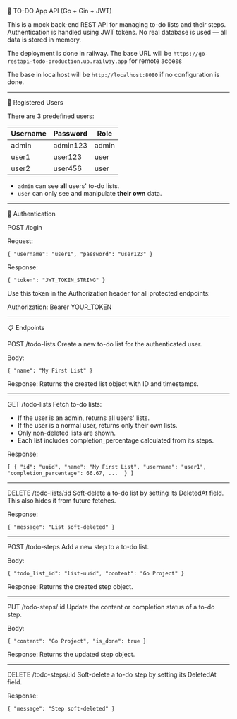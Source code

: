 
📝 TO-DO App API (Go + Gin + JWT)

This is a mock back-end REST API for managing to-do lists and their steps. Authentication is handled using JWT tokens. No real database is used — all data is stored in memory.

The deployment is done in railway. The base URL will be `https://go-restapi-todo-production.up.railway.app` for remote access

The base in localhost will be `http://localhost:8080` if no configuration is done.

---

👤 Registered Users

There are 3 predefined users:

| Username | Password   | Role  |
|----------|------------|-------|
| admin    | admin123   | admin |
| user1    | user123    | user  |
| user2    | user456    | user  |

- `admin` can see **all** users' to-do lists.
- `user` can only see and manipulate **their own** data.

---

🔐 Authentication

POST /login

Request:

`{
  "username": "user1",
  "password": "user123"
}`

Response:

`{
  "token": "JWT_TOKEN_STRING"
}`

Use this token in the Authorization header for all protected endpoints:

Authorization: Bearer YOUR_TOKEN

---

📋 Endpoints

POST /todo-lists
Create a new to-do list for the authenticated user.

Body:

`{
  "name": "My First List"
}`

Response:
Returns the created list object with ID and timestamps.

---

GET /todo-lists
Fetch to-do lists:

- If the user is an admin, returns all users' lists.
- If the user is a normal user, returns only their own lists.
- Only non-deleted lists are shown.
- Each list includes completion_percentage calculated from its steps.

Response:

`[
  {
    "id": "uuid",
    "name": "My First List",
    "username": "user1",
    "completion_percentage": 66.67,
    ... 
  }
]
`

---

DELETE /todo-lists/:id
Soft-delete a to-do list by setting its DeletedAt field. This also hides it from future fetches.

Response:

`{
  "message": "List soft-deleted"
}`

---

POST /todo-steps
Add a new step to a to-do list.

Body:

`{
  "todo_list_id": "list-uuid",
  "content": "Go Project"
}`

Response:
Returns the created step object.

---

PUT /todo-steps/:id
Update the content or completion status of a to-do step.

Body:

`{
  "content": "Go Project",
  "is_done": true
}`

Response:
Returns the updated step object.

---

DELETE /todo-steps/:id
Soft-delete a to-do step by setting its DeletedAt field.

Response:

`{
  "message": "Step soft-deleted"
}
`

